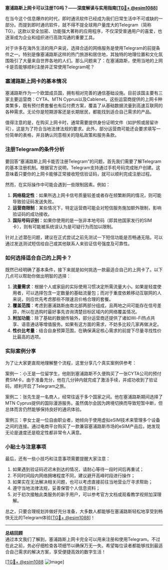 **塞浦路斯上网卡可以注册TG吗？——深度解读与实用指南[[TG💪+ @esim1088](https://t.me/s/esim1088)]**

在当今这个信息爆炸的时代，即时通讯软件已经成为我们日常生活中不可或缺的一部分。而提到即时通讯软件，就不得不提全球用户量庞大的Telegram（简称TG）。这款以安全加密、功能强大著称的应用程序，不仅深受普通用户的喜爱，也逐渐成为企业和组织进行高效沟通的重要工具。

对于许多在海外生活的用户来说，选择合适的网络服务是使用Telegram的前提条件之一。特别是像塞浦路斯这样的热门旅游和居住地，其独特的地理位置和文化氛围吸引了大量来自世界各地的人们。那么问题来了：在塞浦路斯，使用当地的上网卡是否能够顺利注册并正常使用Telegram呢？

### 塞浦路斯上网卡的基本情况

塞浦路斯作为一个欧盟成员国，拥有相对完善的通信基础设施。目前该国主要有三家主要运营商：CYTA、MTN Cyprus以及Cablenet。这些运营商提供的上网卡种类繁多，既有预付费套餐也有后付费方案，覆盖了从基础数据流量到高速互联网的各种需求。无论你是短期游客还是长期居民，都能找到适合自己需求的产品。

值得注意的是，在购买上网卡时，通常需要提供身份证明文件（如护照或居留许可），这是为了符合当地法律法规的要求。此外，部分运营商可能还会要求填写一份简单的表格，并且确认同意相关的隐私政策和服务条款。

### 注册Telegram的条件分析

要回答“塞浦路斯上网卡能否注册Telegram”的问题，首先我们需要了解Telegram的基本注册机制。根据官方说明，Telegram支持通过手机号码完成账户创建。这意味着只要你的上网卡能够正常接收短信验证码，就可以顺利完成注册过程。

然而，在实际操作中可能会遇到一些限制因素。例如：

1. **网络稳定性**：如果所选上网卡信号质量较差或者存在频繁断网的情况，则可能导致验证码发送失败。
2. **运营商限制**：某些情况下，特定运营商可能会对短信服务施加额外限制，影响验证码的成功接收。
3. **国际号码识别**：如果你使用的是一张非本地号码（即其他国家发行的SIM卡），则有可能被系统误认为是可疑行为而加以限制。

针对上述潜在问题，建议在正式尝试之前先测试一下短信功能是否畅通无阻。可以通过发送测试短信给自己或其他联系人来验证信号强度及可靠性。

### 如何选择适合自己的上网卡？

既然已经明确了基本条件，接下来就是如何挑选一款最适合自己的上网卡了。以下几点可以帮助你做出明智的选择：

1. **流量需求**：根据个人或家庭的实际使用习惯决定所需流量大小。如果是轻度使用者，可以选择包含一定数量的基础流量包；而对于重度依赖移动互联网的人来说，则应优先考虑那些不限速且价格合理的套餐。
2. **覆盖范围**：考虑到塞浦路斯由南北部两部分组成，且两地之间可能存在信号差异，所以在选购时最好事先咨询清楚目标区域内的网络覆盖情况。
3. **附加功能**：除了基础的数据传输外，部分运营商还提供了诸如Wi-Fi热点共享、语音通话等增值服务。如果有这方面的需求，不妨多比较几家再做决定。
4. **性价比考量**：结合自身预算范围，在确保满足核心需求的前提下尽量寻找性价比最高的选项。

### 实际案例分享

为了让大家更直观地理解整个流程，这里分享几个真实案例供参考：

案例一：小王是一位留学生，他刚到塞浦路斯不久便购买了一张CYTA公司的预付费SIM卡。由于准备充分，他在几分钟内就完成了激活手续，并成功收到了验证码，顺利开启了Telegram之旅。

案例二：张先生是一名商人，经常往返于多个国家之间。他在塞浦路斯期间选择了MTN Cyprus提供的国际漫游服务。虽然偶尔会因为跨境切换而导致短暂中断，但总体而言仍然能够保持良好的通讯体验。

案例三：李女士是一位自由职业者，她倾向于使用虚拟eSIM技术来管理多个设备之间的连接。通过电商平台购买了一款兼容塞浦路斯市场的eSIM产品后，她发现无论是速度还是稳定性都非常令人满意。

### 小贴士与注意事项

最后，还有一些小技巧和注意事项需要提醒大家注意：

1. 如果遇到验证码迟迟未到达的情况，请耐心等待一段时间后再重试；
2. 不同时间段内网络拥堵程度不同，建议避开高峰时段进行操作；
3. 如果实在无法解决相关问题，也可以考虑直接前往当地营业厅寻求帮助；
4. 遵守当地法律法规，妥善保管个人信息资料；
5. 对于初次接触此类服务的新手用户，可以参考官方文档或观看教学视频加深理解。

总之，只要合理规划并做好充分准备，大多数人都能够在塞浦路斯轻松地享受到畅快无比的Telegram体验[[TG💪+ @esim1088](https://t.me/s/esim1088)]！

---

**总结回顾**  
通过本文我们了解到，塞浦路斯上网卡完全可以用来注册和使用Telegram。不过在此之前，务必仔细检查各项细节以确保万无一失。希望每位读者都能够找到最适合自己需求的解决方案，享受便捷高效的数字生活！

[[TG💪+ @esim1088](https://t.me/s/esim1088) ![Image](https://i.postimg.cc/4NQfJmqS/Snipaste-2025-05-13-00-14-12.png)]